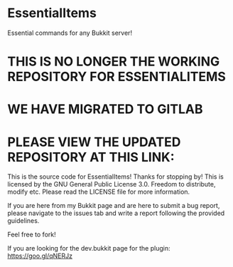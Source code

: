 # EssentialItems
Essential commands for any Bukkit server!


# THIS IS NO LONGER THE WORKING REPOSITORY FOR ESSENTIALITEMS
# WE HAVE MIGRATED TO GITLAB
# PLEASE VIEW THE UPDATED REPOSITORY AT THIS LINK:



This is the source code for EssentialItems!  Thanks for stopping by!  This is licensed by the GNU General Public License 3.0.  Freedom to distribute, modify etc.  Please read the LICENSE file for more information.

If you are here from my Bukkit page and are here to submit a bug report, please navigate to the issues tab and write a report following the provided guidelines.

Feel free to fork!

If you are looking for the dev.bukkit page for the plugin:
https://goo.gl/qNERJz
